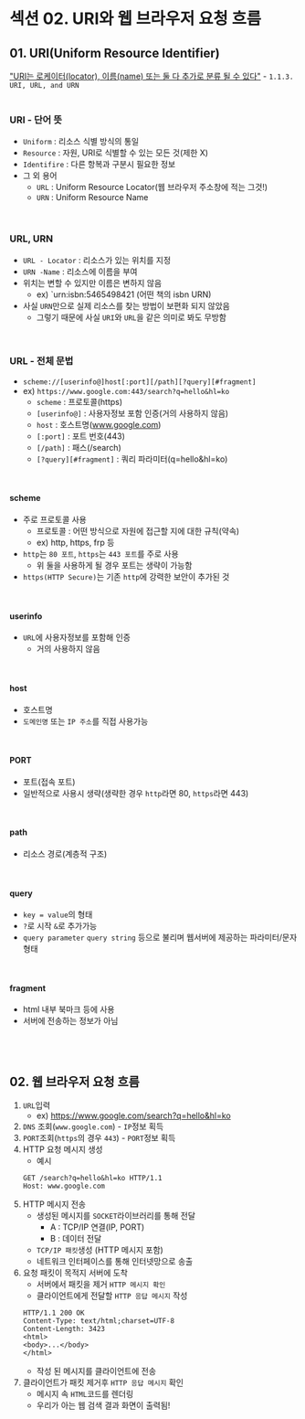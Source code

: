 # 섹션 02. URI와 웹 브라우저 요청 흐름
## 01. URI(Uniform Resource Identifier)
["URI는 로케이터(locator), 이름(name) 또는 둘 다 추가로 분류 될 수 있다"](https://www.ietf.org/rfc/rfc3986.txt) - `1.1.3. URI, URL, and URN`  
<br/>

### URI - 단어 뜻
- `Uniform` : 리소스 식별 방식의 통일
- `Resource` : 자원, URI로 식별할 수 있는 모든 것(제한 X)
- `Identifire` : 다른 항복과 구분시 필요한 정보
- 그 외 용어
	- `URL` : Uniform Resource Locator(웹 브라우저 주소창에 적는 그것!)
	- `URN` : Uniform Resource Name  
<br/>

### URL, URN
- `URL - Locator` : 리소스가 있는 위치를 지정
- `URN -Name` : 리소스에 이름을 부여
- 위치는 변할 수 있지만 이름은 변하지 않음
	- ex) `urn:isbn:5465498421 (어떤 책의 isbn URN)
- 사실 `URN`만으로 실제 리소스를 찾는 방법이 보편화 되지 않았음
	- 그렇기 때문에 사실 `URI`와 `URL`을 같은 의미로 봐도 무방함  
<br/>

### URL - 전체 문법
- `scheme://[userinfo@]host[:port][/path][?query][#fragment]`
- ex) `https://www.google.com:443/search?q=hello&hl=ko`
	- `scheme` : 프로토콜(https)
	- `[userinfo@]` : 사용자정보 포함 인증(거의 사용하지 않음)
	- `host` : 호스트명(www.google.com)
	- `[:port]` : 포트 번호(443)
	- `[/path]` : 패스(/search)
	- `[?query][#fragment]` : 쿼리 파라미터(q=hello&hl=ko)  
<br/>

#### scheme
- 주로 프로토콜 사용
	- 프로토콜 : 어떤 방식으로 자원에 접근할 지에 대한 규칙(약속)
	- ex) http, https, frp 등
- `http`는 `80 포트`, `https`는 `443 포트`를 주로 사용
	-  위 둘을 사용하게 될 경우 포트는 생략이 가능함
- `https(HTTP Secure)`는 기존 `http`에 강력한 보안이 추가된 것  
<br/>

#### userinfo
- `URL`에 사용자정보를 포함해 인증
	- 거의 사용하지 않음  
<br/>

#### host
- 호스트명
- `도메인명` 또는 `IP 주소`를 직접 사용가능  
<br/>

#### PORT
- 포트(접속 포트)
- 일반적으로 사용시 생략(생략한 경우 `http`라면 80, `https`라면 443)  
<br/>

#### path
- 리소스 경로(계층적 구조)  
<br/>

#### query
- `key = value`의 형태
- `?`로 시작 `&`로 추가가능
- `query parameter` `query string` 등으로 불리며 웹서버에 제공하는 파라미터/문자 형태  
<br/>

#### fragment
- html 내부 북마크 등에 사용
- 서버에 전송하는 정보가 아님  
<br/><br/><br/>

## 02. 웹 브라우저 요청 흐름
1. `URL`입력
	- ex) https://www.google.com/search?q=hello&hl=ko
2. `DNS` 조회(`www.google.com`) - `IP`정보 획득
3. `PORT`조회(`https`의 경우 `443`) - `PORT`정보 획득
4. HTTP 요청 메시지 생성
	- 예시
	```
	GET /search?q=hello&hl=ko HTTP/1.1
	Host: www.google.com
	```
5. HTTP 메시지 전송
	- 생성된 메시지를 `SOCKET`라이브러리를 통해 전달
		- A : TCP/IP 연결(IP, PORT)
		- B : 데이터 전달
	- `TCP/IP 패킷`생성 (HTTP 메시지 포함)
	- 네트워크 인터페이스를 통해 인터넷망으로 송출
6. 요청 패킷이 목적지 서버에 도착
	- 서버에서 패킷을 제거 `HTTP 메시지 확인`
	- 클라이언트에게 전달할 `HTTP 응답 메시지` 작성
	```
	HTTP/1.1 200 OK
	Content-Type: text/html;charset=UTF-8
	Content-Length: 3423
	<html>
	<body>...</body>
	</html>
	```
	- 작성 된 메시지를 클라이언트에 전송
7. 클라이언트가 패킷 제거후 `HTTP 응답 메시지` 확인
	- 메시지 속 `HTML`코드를 렌더링
	- 우리가 아는 웹 검색 결과 화면이 출력됨!